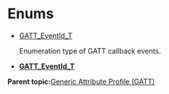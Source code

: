 # Enums

-   [GATT\_EventId\_T](GUID-20EFFBD2-7D3F-40CA-B85C-8FD3202D9933.md)

    Enumeration type of GATT callback events.<br />


-   **[GATT\_EventId\_T](GUID-20EFFBD2-7D3F-40CA-B85C-8FD3202D9933.md)**  


**Parent topic:**[Generic Attribute Profile \(GATT\)](GUID-A7CF368C-F31C-4CCE-8CFD-D7B00D8A3652.md)

